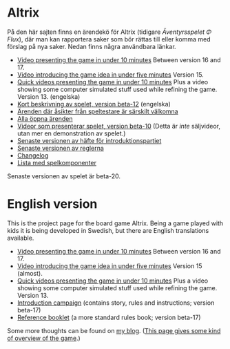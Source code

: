 # Altrix
På den här sajten finns en ärendekö för Altrix (tidigare _Äventyrsspelet Φ Flux_), där man kan rapportera saker som bör rättas till eller komma med förslag på nya saker.
Nedan finns några användbara länkar.

* [Video presenting the game in under 10 minutes](https://youtu.be/jORuoWoDn9g) Between version 16 and 17.
* [Video introducing the game idea in under five minutes](https://youtu.be/xMgdxq7tCwI) Version 15.
* [Quick videos presenting the game in under 10 minutes](https://www.youtube.com/playlist?list=PL5sq4vtv3sTECBhwLJ4CakVDLWjJpW_ks) Plus a video showing some computer simulated stuff used while refining the game. Version 13. (engelska)
* [Kort beskrivning av spelet, version beta-12](https://drive.google.com/file/d/1f46n9KTv1WTJ51RKwYYj5bJuSaP7Jyvn/view?usp=sharing) (engelska)
* [Ärenden där åsikter från speltestare är särskilt välkomna](https://github.com/Itangalo/flux/issues?q=is%3Aissue+is%3Aopen+label%3A%22%C3%85sikter+%C3%B6nskas%22)
* [Alla öppna ärenden](https://github.com/Itangalo/flux/issues)
* [Videor som presenterar spelet, version beta-10](https://www.youtube.com/playlist?list=PL5sq4vtv3sTFHI3y2Dx87BbZ0Ub68bdOQ) (Detta är _inte_ säljvideor, utan mer en demonstration av spelet.)
* [Senaste versionen av häfte för introduktionspartiet](https://docs.google.com/document/d/1LF397QvcxtbiinCA1kzV64gKxu1OLq3qFQxsI5-Y_X4/edit?usp=sharing)
* [Senaste versionen av reglerna](https://docs.google.com/document/d/1PF7Y-vahTVpxu8NbFFkIn6MyIyGZ2ChGLJNUyIIgfLs/edit?usp=sharing)
* [Changelog](https://docs.google.com/document/d/1pU1vAltDPPNMlA5_gABpuSiABeB4uDerjmWZKNIaVII/edit?usp=sharing)
* [Lista med spelkomponenter](https://docs.google.com/document/d/1KzuksDq1zs2QzhiZZsYU-YpTrxwXCZp7xfEvHP8KZoM/edit?usp=sharing)

Senaste versionen av spelet är beta-20.

# English version

This is the project page for the board game Altrix. Being a game played with kids it is being developed in Swedish, but there are English translations available.

* [Video presenting the game in under 10 minutes](https://youtu.be/jORuoWoDn9g) Between version 16 and 17.
* [Video introducing the game idea in under five minutes](https://youtu.be/xMgdxq7tCwI) Version 15 (almost).
* [Quick videos presenting the game in under 10 minutes](https://www.youtube.com/playlist?list=PL5sq4vtv3sTECBhwLJ4CakVDLWjJpW_ks) Plus a video showing some computer simulated stuff used while refining the game. Version 13.
* [Introduction campaign](https://docs.google.com/document/d/1ULSi_0zMX9gZrjE1Y0kjMt9v3zAZgnTHrtApMgC7GKU/edit?usp=sharing) (contains story, rules and instructions; version beta-17)
* [Reference booklet](https://docs.google.com/document/d/1DFZGKIbjI6j00nn5_4C00xviVZxfxiP8BYB2VGX_uGQ/edit?usp=sharing) (a more standard rules book; version beta-17)

Some more thoughts can be found on [my blog](https://creatingboardgames.wordpress.com/tag/fluxcrystal/). ([This page gives some kind of overview of the game](https://creatingboardgames.wordpress.com/2021/10/31/the-game-im-building-fluxcrystal/).)
